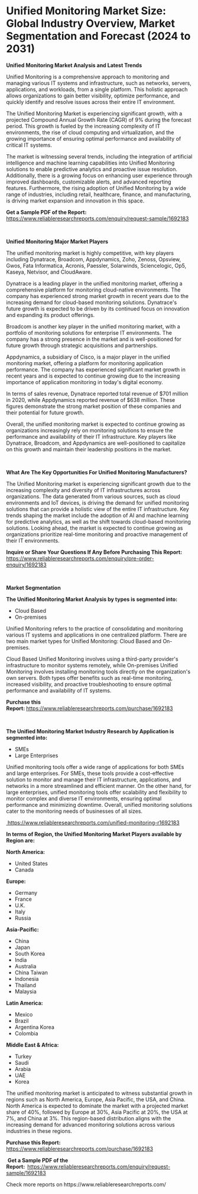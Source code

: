 <p><h1>Unified Monitoring Market Size: Global Industry Overview, Market Segmentation and Forecast (2024 to 2031)</h1></p><p><strong>Unified Monitoring Market Analysis and Latest Trends</strong></p>
<p><p>Unified Monitoring is a comprehensive approach to monitoring and managing various IT systems and infrastructure, such as networks, servers, applications, and workloads, from a single platform. This holistic approach allows organizations to gain better visibility, optimize performance, and quickly identify and resolve issues across their entire IT environment.</p><p>The Unified Monitoring Market is experiencing significant growth, with a projected Compound Annual Growth Rate (CAGR) of 9% during the forecast period. This growth is fueled by the increasing complexity of IT environments, the rise of cloud computing and virtualization, and the growing importance of ensuring optimal performance and availability of critical IT systems. </p><p>The market is witnessing several trends, including the integration of artificial intelligence and machine learning capabilities into Unified Monitoring solutions to enable predictive analytics and proactive issue resolution. Additionally, there is a growing focus on enhancing user experience through improved dashboards, customizable alerts, and advanced reporting features. Furthermore, the rising adoption of Unified Monitoring by a wide range of industries, including retail, healthcare, finance, and manufacturing, is driving market expansion and innovation in this space.</p></p>
<p><strong>Get a Sample PDF of the Report:&nbsp;</strong> <a href="https://www.reliableresearchreports.com/enquiry/request-sample/1692183">https://www.reliableresearchreports.com/enquiry/request-sample/1692183</a></p>
<p>&nbsp;</p>
<p><strong>Unified Monitoring Major Market Players</strong></p>
<p><p>The unified monitoring market is highly competitive, with key players including Dynatrace, Broadcom, Appdynamics, Zoho, Zenoss, Opsview, Gwos, Fata Informatica, Acronis, Paessler, Solarwinds, Sciencelogic, Op5, Kaseya, Netvisor, and CloudAware.</p><p>Dynatrace is a leading player in the unified monitoring market, offering a comprehensive platform for monitoring cloud-native environments. The company has experienced strong market growth in recent years due to the increasing demand for cloud-based monitoring solutions. Dynatrace's future growth is expected to be driven by its continued focus on innovation and expanding its product offerings.</p><p>Broadcom is another key player in the unified monitoring market, with a portfolio of monitoring solutions for enterprise IT environments. The company has a strong presence in the market and is well-positioned for future growth through strategic acquisitions and partnerships.</p><p>Appdynamics, a subsidiary of Cisco, is a major player in the unified monitoring market, offering a platform for monitoring application performance. The company has experienced significant market growth in recent years and is expected to continue growing due to the increasing importance of application monitoring in today's digital economy.</p><p>In terms of sales revenue, Dynatrace reported total revenue of $701 million in 2020, while Appdynamics reported revenue of $638 million. These figures demonstrate the strong market position of these companies and their potential for future growth.</p><p>Overall, the unified monitoring market is expected to continue growing as organizations increasingly rely on monitoring solutions to ensure the performance and availability of their IT infrastructure. Key players like Dynatrace, Broadcom, and Appdynamics are well-positioned to capitalize on this growth and maintain their leadership positions in the market.</p></p>
<p>&nbsp;</p>
<p><strong>What Are The Key Opportunities For Unified Monitoring Manufacturers?</strong></p>
<p><p>The Unified Monitoring market is experiencing significant growth due to the increasing complexity and diversity of IT infrastructures across organizations. The data generated from various sources, such as cloud environments and IoT devices, is driving the demand for unified monitoring solutions that can provide a holistic view of the entire IT infrastructure. Key trends shaping the market include the adoption of AI and machine learning for predictive analytics, as well as the shift towards cloud-based monitoring solutions. Looking ahead, the market is expected to continue growing as organizations prioritize real-time monitoring and proactive management of their IT environments.</p></p>
<p><strong>Inquire or Share Your Questions If Any Before Purchasing This Report:</strong> <a href="https://www.reliableresearchreports.com/enquiry/pre-order-enquiry/1692183">https://www.reliableresearchreports.com/enquiry/pre-order-enquiry/1692183</a></p>
<p>&nbsp;</p>
<p><strong>Market Segmentation</strong></p>
<p><strong>The Unified Monitoring Market Analysis by types is segmented into:</strong></p>
<p><ul><li>Cloud Based</li><li>On-premises</li></ul></p>
<p><p>Unified Monitoring refers to the practice of consolidating and monitoring various IT systems and applications in one centralized platform. There are two main market types for Unified Monitoring: Cloud Based and On-premises. </p><p>Cloud Based Unified Monitoring involves using a third-party provider's infrastructure to monitor systems remotely, while On-premises Unified Monitoring involves installing monitoring tools directly on the organization's own servers. Both types offer benefits such as real-time monitoring, increased visibility, and proactive troubleshooting to ensure optimal performance and availability of IT systems.</p></p>
<p><strong>Purchase this Report:&nbsp;</strong><a href="https://www.reliableresearchreports.com/purchase/1692183">https://www.reliableresearchreports.com/purchase/1692183</a></p>
<p>&nbsp;</p>
<p><strong>The Unified Monitoring Market Industry Research by Application is segmented into:</strong></p>
<p><ul><li>SMEs</li><li>Large Enterprises</li></ul></p>
<p><p>Unified monitoring tools offer a wide range of applications for both SMEs and large enterprises. For SMEs, these tools provide a cost-effective solution to monitor and manage their IT infrastructure, applications, and networks in a more streamlined and efficient manner. On the other hand, for large enterprises, unified monitoring tools offer scalability and flexibility to monitor complex and diverse IT environments, ensuring optimal performance and minimizing downtime. Overall, unified monitoring solutions cater to the monitoring needs of businesses of all sizes.</p></p>
<p><a href="https://www.reliableresearchreports.com/unified-monitoring-r1692183">&nbsp;https://www.reliableresearchreports.com/unified-monitoring-r1692183</a></p>
<p><strong>In terms of Region, the Unified Monitoring Market Players available by Region are:</strong></p>
<p>
    <p> <strong> North America: </strong>
        <ul>
            <li>United States</li>
            <li>Canada</li>
        </ul>
        </p> 
    <p> <strong> Europe: </strong>
        <ul>
            <li>Germany</li>
            <li>France</li>
            <li>U.K.</li>
            <li>Italy</li>
            <li>Russia</li>
        </ul>
        </p> 
    <p> <strong> Asia-Pacific: </strong>
        <ul>
            <li>China</li>
            <li>Japan</li>
            <li>South Korea</li>
            <li>India</li>
            <li>Australia</li>
            <li>China Taiwan</li>
            <li>Indonesia</li>
            <li>Thailand</li>
            <li>Malaysia</li>
        </ul>
        </p> 
    <p> <strong> Latin America: </strong>
        <ul>
            <li>Mexico</li>
            <li>Brazil</li>
            <li>Argentina Korea</li>
            <li>Colombia</li>
        </ul>
        </p> 
    <p> <strong> Middle East & Africa: </strong>
        <ul>
            <li>Turkey</li>
            <li>Saudi</li>
            <li>Arabia</li>
            <li>UAE</li>
            <li>Korea</li>
        </ul>
    </p>
    </p>
<p><p>The unified monitoring market is anticipated to witness substantial growth in regions such as North America, Europe, Asia Pacific, the USA, and China. North America is expected to dominate the market with a projected market share of 40%, followed by Europe at 30%, Asia Pacific at 20%, the USA at 7%, and China at 3%. This region-based distribution aligns with the increasing demand for advanced monitoring solutions across various industries in these regions.</p></p>
<p><strong>Purchase this Report: </strong><a href="https://www.reliableresearchreports.com/purchase/1692183">https://www.reliableresearchreports.com/purchase/1692183</a></p>
<p>&nbsp;<strong>Get a Sample PDF of the Report:&nbsp;&nbsp;</strong><a href="https://www.reliableresearchreports.com/enquiry/request-sample/1692183">https://www.reliableresearchreports.com/enquiry/request-sample/1692183</a></p>
<p><strong></strong></p>
<p>Check more reports on https://www.reliableresearchreports.com/</p>